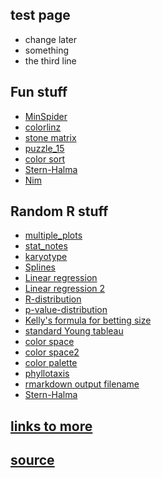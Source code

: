 ## test page
- change later
- something
- the third line

## Fun stuff
- [MinSpider](https://surecalois.github.io/spider.html)
- [colorlinz](https://surecalois.github.io/colorlinez_d.html)
- [stone matrix](https://surecalois.github.io/stone_matrix.html)
- [puzzle_15](https://surecalois.github.io/puzzle15.html)
- [color sort](https://surecalois.github.io/color_sort.html)
- [Stern-Halma](https://surecalois.github.io/stern_halma.html)
- [Nim](https://surecalois.github.io/nim_block.html)

## Random R stuff
- [multiple_plots](https://surecalois.github.io/random_R_stuff/multiple_plots.html)
- [stat_notes](https://surecalois.github.io/random_R_stuff/stat_notes.html)
- [karyotype](https://surecalois.github.io/random_R_stuff/karyotype.html)
- [Splines](https://surecalois.github.io/random_R_stuff/splines_note.html)
- [Linear regression](https://surecalois.github.io/random_R_stuff/Linear_regression.html)
- [Linear regression 2](https://surecalois.github.io/random_R_stuff/Linear_regression2.html)
- [R-distribution](https://surecalois.github.io/random_R_stuff/R-distribution.html)
- [p-value-distribution](https://surecalois.github.io/random_R_stuff/p-value-distribution.html)
- [Kelly's formula for betting size](https://surecalois.github.io/random_R_stuff/kelly_criterion.html)
- [standard Young tableau](https://surecalois.github.io/random_R_stuff/young_tableaux.html)
- [color space](https://surecalois.github.io/random_R_stuff/color_space.html)
- [color space2](https://surecalois.github.io/random_R_stuff/color_space2.html)
- [color palette](https://surecalois.github.io/random_R_stuff/color_lut_to_R_bak3.html)
- [phyllotaxis](https://surecalois.github.io/random_R_stuff/phyllotaxis_thing.html)
- [rmarkdown output filename](https://surecalois.github.io/random_R_stuff/rmd_test_cool_string.html)
- [Stern-Halma](https://surecalois.github.io/random_R_stuff/cc_board1.html)

## [links to more](https://github.com/surecalois/random_R_stuff/tree/gh-pages/docs)
## [source](https://github.com/surecalois/surecalois.github.io/tree/main)

